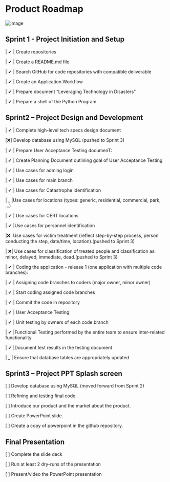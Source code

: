 # Product Roadmap

![image](https://user-images.githubusercontent.com/111323403/200144592-546201e1-ffcf-4f89-ae07-fd7fe5dbe6a7.png)

## Sprint 1 - Project Initiation and Setup

| ✔ | Create repositories

| ✔ | Create a README.md file

| ✔ | Search GitHub for code repositories with compatible deliverable

| ✔ | Create an Application Workflow

| ✔ | Prepare document “Leveraging Technology in Disasters”

| ✔ | Prepare a shell of the Python Program
  
## Sprint2 – Project Design and Development

| ✔ | Complete high-level tech specs design document

[❌] Develop database using MySQL (pushed to Sprint 3)

| ✔ | Prepare User Acceptance Testing documenT:

| ✔ | Create Planning Document outlining goal of User Acceptance Testing

| ✔ | Use cases for adming login

| ✔ | Use cases for main branch

| ✔ | Use cases for Catastrophe identification

| _ |Use cases for locations (types: generic, residential, commercial, park, …)

| ✔ | Use cases for CERT locations

| ✔ |Use cases for personnel identification

|❌|	Use cases for victim treatment (reflect step-by-step process, person conducting the step, date/time, location).(pushed to Sprint 3)

| ❌| 	Use cases for classification of treated people and classification as: minor, delayed, immediate, dead.(pushed to Sprint 3)

| ✔ | Coding the application - release 1 (one application with multiple code branches):

| ✔ | Assigning code branches to coders (major owner, minor owner)

| ✔ | Start coding assigned code branches

| ✔ | Commit the code in repository

| ✔ | User Acceptance Testing:

| ✔ | Unit testing by owners of each code branch

| ✔ |Functional Testing performed by the entire team to ensure inter-related functionality

| ✔ |Document test results in the testing document

| _ | Ensure that database tables are appropriately updated

  
## Sprint3 – Project PPT Splash screen 

[ ] Develop database using MySQL (moved forward from Sprint 2)

[ ] Refining and testing final code.

[ ] Introduce our product and the market about the product.

[ ] Create PowerPoint slide.

[ ] Create a copy of powerpoint in the github repository.

## Final Presentation

[ ] Complete the slide deck

[ ] Run at least 2 dry-runs of the presentation

[ ] Present/video the PowerPoint presentation

